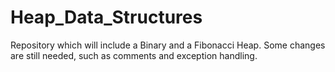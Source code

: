# Heap_Data_Structures

Repository which will include a Binary and a Fibonacci Heap.
Some changes are still needed, such as comments and exception handling.
